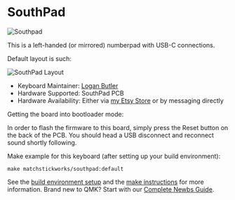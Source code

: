 # SouthPad

![Southpad](https://i.imgur.com/Wl71thn.jpg)

This is a left-handed (or mirrored) numberpad with USB-C connections.

Default layout is such:

![SouthPad Layout](https://i.imgur.com/jc7T2jl.jpg)

* Keyboard Maintainer: [Logan Butler](https://github.com/MatchstickWorks)
* Hardware Supported: SouthPad PCB
* Hardware Availability: Either via [my Etsy Store](https://www.etsy.com/shop/MatchstickWorksShop) or by messaging directly

Getting the board into bootloader mode:

In order to flash the firmware to this board, simply press the Reset button on the back of the PCB. You should head a USB disconnect and reconnect sound shortly following.

Make example for this keyboard (after setting up your build environment):

    make matchstickworks/southpad:default

See the [build environment setup](https://docs.qmk.fm/#/getting_started_build_tools) and the [make instructions](https://docs.qmk.fm/#/getting_started_make_guide) for more information. Brand new to QMK? Start with our [Complete Newbs Guide](https://docs.qmk.fm/#/newbs).
